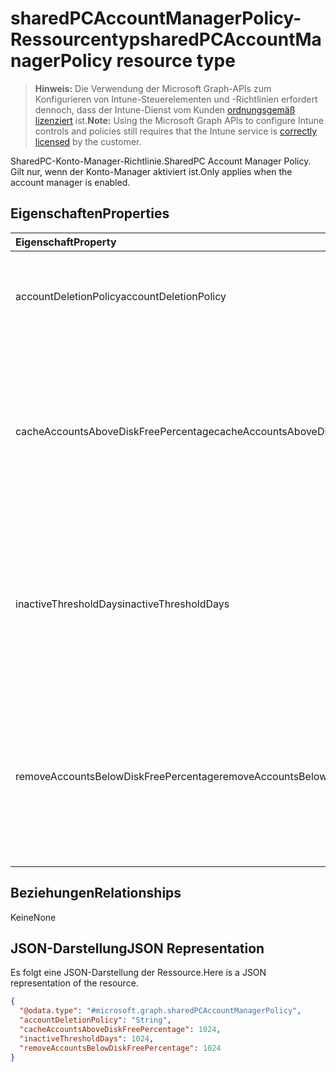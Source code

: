 # <a name="sharedpcaccountmanagerpolicy-resource-type"></a><span data-ttu-id="0e8a1-101">sharedPCAccountManagerPolicy-Ressourcentyp</span><span class="sxs-lookup"><span data-stu-id="0e8a1-101">sharedPCAccountManagerPolicy resource type</span></span>

> <span data-ttu-id="0e8a1-102">**Hinweis:** Die Verwendung der Microsoft Graph-APIs zum Konfigurieren von Intune-Steuerelementen und -Richtlinien erfordert dennoch, dass der Intune-Dienst vom Kunden [ordnungsgemäß lizenziert](https://go.microsoft.com/fwlink/?linkid=839381) ist.</span><span class="sxs-lookup"><span data-stu-id="0e8a1-102">**Note:** Using the Microsoft Graph APIs to configure Intune controls and policies still requires that the Intune service is [correctly licensed](https://go.microsoft.com/fwlink/?linkid=839381) by the customer.</span></span>

<span data-ttu-id="0e8a1-103">SharedPC-Konto-Manager-Richtlinie.</span><span class="sxs-lookup"><span data-stu-id="0e8a1-103">SharedPC Account Manager Policy.</span></span> <span data-ttu-id="0e8a1-104">Gilt nur, wenn der Konto-Manager aktiviert ist.</span><span class="sxs-lookup"><span data-stu-id="0e8a1-104">Only applies when the account manager is enabled.</span></span>
## <a name="properties"></a><span data-ttu-id="0e8a1-105">Eigenschaften</span><span class="sxs-lookup"><span data-stu-id="0e8a1-105">Properties</span></span>
|<span data-ttu-id="0e8a1-106">Eigenschaft</span><span class="sxs-lookup"><span data-stu-id="0e8a1-106">Property</span></span>|<span data-ttu-id="0e8a1-107">Typ</span><span class="sxs-lookup"><span data-stu-id="0e8a1-107">Type</span></span>|<span data-ttu-id="0e8a1-108">Beschreibung</span><span class="sxs-lookup"><span data-stu-id="0e8a1-108">Description</span></span>|
|:---|:---|:---|
|<span data-ttu-id="0e8a1-109">accountDeletionPolicy</span><span class="sxs-lookup"><span data-stu-id="0e8a1-109">accountDeletionPolicy</span></span>|[<span data-ttu-id="0e8a1-110">sharedPCAccountDeletionPolicyType</span><span class="sxs-lookup"><span data-stu-id="0e8a1-110">sharedPCAccountDeletionPolicyType</span></span>](../resources/intune_deviceconfig_sharedpcaccountdeletionpolicytype.md)|<span data-ttu-id="0e8a1-111">Konfiguriert, wann Konten gelöscht werden.</span><span class="sxs-lookup"><span data-stu-id="0e8a1-111">Configures when accounts are deleted.</span></span> <span data-ttu-id="0e8a1-112">Mögliche Werte sind: `immediate`, `diskSpaceThreshold` und `diskSpaceThresholdOrInactiveThreshold`.</span><span class="sxs-lookup"><span data-stu-id="0e8a1-112">Possible values are: `immediate`, `diskSpaceThreshold`, `diskSpaceThresholdOrInactiveThreshold`.</span></span>|
|<span data-ttu-id="0e8a1-113">cacheAccountsAboveDiskFreePercentage</span><span class="sxs-lookup"><span data-stu-id="0e8a1-113">cacheAccountsAboveDiskFreePercentage</span></span>|<span data-ttu-id="0e8a1-114">Int32</span><span class="sxs-lookup"><span data-stu-id="0e8a1-114">Int32</span></span>|<span data-ttu-id="0e8a1-115">Legt den Prozentsatz des verfügbaren Speicherplatzes fest, den ein PC haben sollte, damit keine weiteren zwischengespeicherten freigegebenen PC-Konten gelöscht werden.</span><span class="sxs-lookup"><span data-stu-id="0e8a1-115">Sets the percentage of available disk space a PC should have before it stops deleting cached shared PC accounts.</span></span> <span data-ttu-id="0e8a1-116">Gilt nur, wenn AccountDeletionPolicy den Wert DiskSpaceThreshold oder DiskSpaceThresholdOrInactiveThreshold hat.</span><span class="sxs-lookup"><span data-stu-id="0e8a1-116">Only applies when AccountDeletionPolicy is DiskSpaceThreshold or DiskSpaceThresholdOrInactiveThreshold.</span></span> <span data-ttu-id="0e8a1-117">Gültige Werte: 0 bis 100.</span><span class="sxs-lookup"><span data-stu-id="0e8a1-117">Valid values 0 to 100</span></span>|
|<span data-ttu-id="0e8a1-118">inactiveThresholdDays</span><span class="sxs-lookup"><span data-stu-id="0e8a1-118">inactiveThresholdDays</span></span>|<span data-ttu-id="0e8a1-119">Int32</span><span class="sxs-lookup"><span data-stu-id="0e8a1-119">Int32</span></span>|<span data-ttu-id="0e8a1-120">Gibt an, wann mit dem Löschen von Konten begonnen wird, wenn während des angegebenen Zeitraums (Anzahl von Tagen) keine Anmeldung stattgefunden hat.</span><span class="sxs-lookup"><span data-stu-id="0e8a1-120">Specifies when the accounts will start being deleted when they have not been logged on during the specified period, given as number of days.</span></span> <span data-ttu-id="0e8a1-121">Gilt nur, wenn AccountDeletionPolicy den Wert DiskSpaceThreshold oder DiskSpaceThresholdOrInactiveThreshold hat.</span><span class="sxs-lookup"><span data-stu-id="0e8a1-121">Only applies when AccountDeletionPolicy is DiskSpaceThreshold or DiskSpaceThresholdOrInactiveThreshold.</span></span>|
|<span data-ttu-id="0e8a1-122">removeAccountsBelowDiskFreePercentage</span><span class="sxs-lookup"><span data-stu-id="0e8a1-122">removeAccountsBelowDiskFreePercentage</span></span>|<span data-ttu-id="0e8a1-123">Int32</span><span class="sxs-lookup"><span data-stu-id="0e8a1-123">Int32</span></span>|<span data-ttu-id="0e8a1-124">Legt den auf einem PC verbleibenden Prozentsatz an Speicherplatz fest, ab dem Konten im Cache gelöscht werden, um Speicherplatz freizugeben.</span><span class="sxs-lookup"><span data-stu-id="0e8a1-124">Sets the percentage of disk space remaining on a PC before cached accounts will be deleted to free disk space.</span></span> <span data-ttu-id="0e8a1-125">Konten, die am längsten inaktiv waren, werden zuerst gelöscht.</span><span class="sxs-lookup"><span data-stu-id="0e8a1-125">Accounts that have been inactive the longest will be deleted first.</span></span> <span data-ttu-id="0e8a1-126">Gilt nur, wenn AccountDeletionPolicy den Wert DiskSpaceThresholdOrInactiveThreshold hat.</span><span class="sxs-lookup"><span data-stu-id="0e8a1-126">Only applies when AccountDeletionPolicy is DiskSpaceThresholdOrInactiveThreshold.</span></span> <span data-ttu-id="0e8a1-127">Gültige Werte: 0 bis 100.</span><span class="sxs-lookup"><span data-stu-id="0e8a1-127">Valid values 0 to 100</span></span>|

## <a name="relationships"></a><span data-ttu-id="0e8a1-128">Beziehungen</span><span class="sxs-lookup"><span data-stu-id="0e8a1-128">Relationships</span></span>
<span data-ttu-id="0e8a1-129">Keine</span><span class="sxs-lookup"><span data-stu-id="0e8a1-129">None</span></span>
## <a name="json-representation"></a><span data-ttu-id="0e8a1-130">JSON-Darstellung</span><span class="sxs-lookup"><span data-stu-id="0e8a1-130">JSON Representation</span></span>
<span data-ttu-id="0e8a1-131">Es folgt eine JSON-Darstellung der Ressource.</span><span class="sxs-lookup"><span data-stu-id="0e8a1-131">Here is a JSON representation of the resource.</span></span>
<!-- {
  "blockType": "resource",
  "@odata.type": "microsoft.graph.sharedPCAccountManagerPolicy"
}
-->
``` json
{
  "@odata.type": "#microsoft.graph.sharedPCAccountManagerPolicy",
  "accountDeletionPolicy": "String",
  "cacheAccountsAboveDiskFreePercentage": 1024,
  "inactiveThresholdDays": 1024,
  "removeAccountsBelowDiskFreePercentage": 1024
}
```



